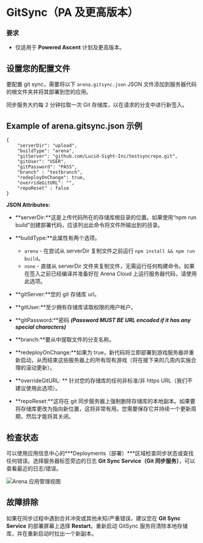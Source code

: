 # GitSync（PA 及更高版本）

### 要求

* 仅适用于 **Powered Ascent** 计划及更高版本。

## 设置您的配置文件

要配置 git sync，需要将以下 ```arena.gitsync.json``` JSON 文件添加到服务器代码的根文件夹并将其部署到您的应用。 

同步服务大约每 2 分钟拉取一次 Git 存储库，以在请求的分支中进行新签入。 

## Example of arena.gitsync.json 示例
```
{
    "serverDir": "upload",
    "buildType": "arena",
    "gitServer": "github.com/Lucid-Sight-Inc/testsyncrepo.git",
    "gitUser": "USER",
    "gitPassword": "PASS",
    "branch" : "testbranch",
    "redeployOnChange": true,
    "overrideGitURL": "",
    "repoReset" : false
}
```

**JSON Attributes:**

- **serverDir:**这是上传代码所在的存储库根目录的位置。如果使用“npm run build”创建部署代码，应该列出此命令将文件所输出到的目录。

- **buildType:**此属性有两个选项。 
    - `arena` \- 在尝试从 serverDir 复制文件之前运行 ```npm install && npm run build```。 
    - `none` \- 直接从 serverDir 文件夹复制文件，无需运行任何构建命令。如果在签入之前已经编译并准备好在 Arena Cloud 上运行服务器代码，请使用此选项。

- **gitServer:**您的 git 存储库 url。

- **gitUser:**至少拥有存储库读取权限的用户帐户。

- **gitPassword:**密码 ***(Password MUST BE URL encoded if it has any special characters)***

- **branch:**要从中提取文件的分支名称。

- **redeployOnChange:**如果为 true，新代码将立即部署到游戏服务器并重新启动，从而结束这些服务器上的所有现有游戏（将在接下来的几周内实施合理的滚动更新）。

- **overrideGitURL: ** 针对您的存储库的任何非标准/非 https URL（我们不建议使用此选项）。

- **repoReset:**这将在 git 同步服务器上强制删除存储库的本地副本。如果要将存储库更改为指向新位置，这将非常有用。您需要保存它并持续一个更新周期，然后才能将其关闭。

## 检查状态

可以使用应用信息中心的***Deployments（部署）***区域检查同步状态或查找任何错误。选择服务器标签旁边的日志 **Git Sync Service（Git 同步服务）**，可以查看最近的日志/错误。

![Arena 应用管理视图](../../images/git-sync-logs.jpg)

## 故障排除
如果在同步过程中遇到合并冲突或其他未知/严重错误，建议您在 **Git Sync Service** 的部署屏幕上选择 **Restart**。重新启动 GitSync 服务将清除本地存储库，并在重新启动时拉出一个新副本。
